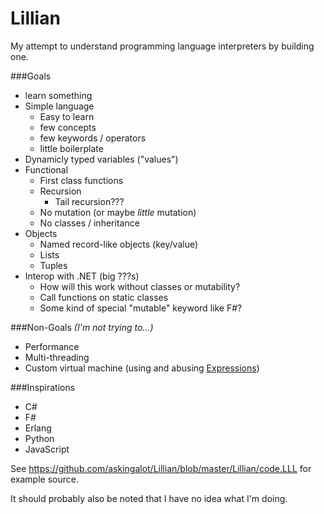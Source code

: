 # Lillian
My attempt to understand programming language interpreters by building one.



###Goals
* learn something
* Simple language
    * Easy to learn
    * few concepts
    * few keywords / operators
    * little boilerplate
* Dynamicly typed variables ("values")
* Functional
    * First class functions
    * Recursion
        * Tail recursion???
    * No mutation (or maybe *little* mutation) 
    * No classes / inheritance
* Objects
    * Named record-like objects (key/value)
    * Lists
    * Tuples
* Interop with .NET (big ???s)
    * How will this work without classes or mutability?
    * Call functions on static classes
    * Some kind of special "mutable" keyword like F#?


###Non-Goals *(I'm not trying to...)*
* Performance
* Multi-threading
* Custom virtual machine (using and abusing [Expressions](https://msdn.microsoft.com/en-us/library/ms173144.aspx))


###Inspirations
* C#
* F#
* Erlang
* Python
* JavaScript


See https://github.com/askingalot/Lillian/blob/master/Lillian/code.LLL for example source.


It should probably also be noted that I have no idea what I'm doing.
